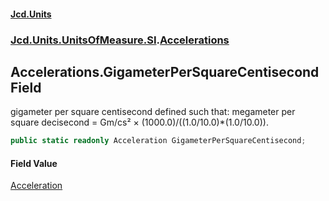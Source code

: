 #### [Jcd.Units](index 'index')
### [Jcd.Units.UnitsOfMeasure.SI](Jcd.Units.UnitsOfMeasure.SI 'Jcd.Units.UnitsOfMeasure.SI').[Accelerations](Accelerations 'Jcd.Units.UnitsOfMeasure.SI.Accelerations')

## Accelerations.GigameterPerSquareCentisecond Field

gigameter per square centisecond defined such that: megameter per square decisecond = Gm/cs² ×
(1000.0)/((1.0/10.0)*(1.0/10.0)).

```csharp
public static readonly Acceleration GigameterPerSquareCentisecond;
```

#### Field Value
[Acceleration](Acceleration 'Jcd.Units.UnitTypes.Acceleration')